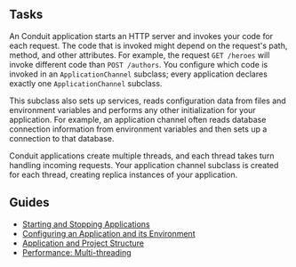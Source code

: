 ## Tasks

An Conduit application starts an HTTP server and invokes your code for each request. The code that is invoked might depend on the request's path, method, and other attributes. For example, the request `GET /heroes` will invoke different code than `POST /authors`. You configure which code is invoked in an `ApplicationChannel` subclass; every application declares exactly one `ApplicationChannel` subclass.

This subclass also sets up services, reads configuration data from files and environment variables and performs any other initialization for your application. For example, an application channel often reads database connection information from environment variables and then sets up a connection to that database.

Conduit applications create multiple threads, and each thread takes turn handling incoming requests. Your application channel subclass is created for each thread, creating replica instances of your application.

## Guides

- [Starting and Stopping Applications](channel.md)
- [Configuring an Application and its Environment](configure.md)
- [Application and Project Structure](structure.md)
- [Performance: Multi-threading](threading.md)
